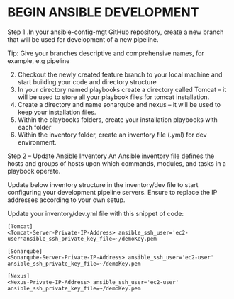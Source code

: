# BEGIN ANSIBLE DEVELOPMENT

Step 1 .In your ansible-config-mgt GitHub repository, create a new branch that will be used for development of a new pipeline.

Tip: Give your branches descriptive and comprehensive names, for example, e.g pipeline

2. Checkout the newly created feature branch to your local machine and start building your code and directory structure
3. In your directory named playbooks create a directory called Tomcat – it will be used to store all your playbook files for tomcat installation.
4. Create a directory and name sonarqube and nexus  – it will be used to keep your installation files.
5. Within the playbooks folders, create your installation playbooks with each folder 
6. Within the inventory folder, create an inventory file (.yml) for dev environment.


Step 2 – Update Ansible Inventory
An Ansible inventory file defines the hosts and groups of hosts upon which commands, modules, and tasks in a playbook operate. 

Update below inventory structure in the inventory/dev file to start configuring your development pipeline servers. Ensure to replace the IP addresses according to your own setup.

Update your inventory/dev.yml file with this snippet of code:

```
[Tomcat]
<Tomcat-Server-Private-IP-Address> ansible_ssh_user='ec2-user'ansible_ssh_private_key_file=~/demoKey.pem

[Sonarqube]
<Sonarqube-Server-Private-IP-Address> ansible_ssh_user='ec2-user' ansible_ssh_private_key_file=~/demoKey.pem

[Nexus]
<Nexus-Private-IP-Address> ansible_ssh_user='ec2-user' ansible_ssh_private_key_file=~/demoKey.pem

```